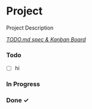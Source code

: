 # Project

Project Description

<em>[TODO.md spec & Kanban Board](https://bit.ly/3fCwKfM)</em>

### Todo

- [ ] hi  

### In Progress


### Done ✓


